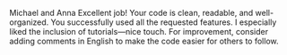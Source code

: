 Michael and Anna
Excellent job! 
Your code is clean, readable, and well-organized. 
You successfully used all the requested features. 
I especially liked the inclusion of tutorials—nice touch. 
For improvement, consider adding comments in English to make the code easier for others to follow.
